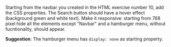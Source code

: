 Starting from the navbar you created in the HTML exercise number 10, add the CSS properties. The Search button should have a hover effect (background green and white text). Make it responsive: starting from 768 pixel hide all the elements except "Navbar" and a hamburger menu, without fucntionality, should appear.

**Suggestion**:
The hamburger menu has `display: none` as starting property.
    